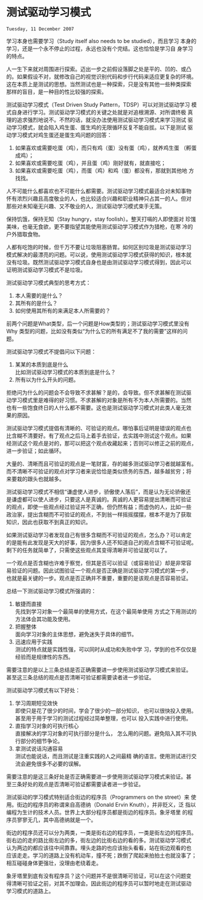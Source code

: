 # 测试驱动学习模式
`Tuesday, 11 December 2007`

学习本身也需要学习（Study itself also needs to be studied），而且学习
本身的学习，还是一个永不停止的过程，永远也没有个完结。这也恰恰是学习自
身学习的特点。

人一生下来就对周围进行探索。迈出一步之前假设落脚之处是平的、凹的、或凸
的。如果假设不对，就修改自己的视觉识别代码和步行代码来适应更复杂的环境。
这在本质上是测试的思想。当然测试也是一种探索，只是没有其他一些种类探索
那样的盲目，是一种目的性比较强的探索。

测试驱动学习模式（Test Driven Study Pattern，TDSP）可以对测试驱动学习
模式自身进行学习。测试驱动学习模式的关键之处就是对追根溯源、对所谓终极
真理的追求强烈地说不。不然的话，就没办法使用测试驱动学习模式来学习测试
驱动学习模式，就会陷入鸡生蛋、蛋生鸡的无限循环反复不能自拔。以下是测试
驱动学习模式对鸡生蛋还是蛋生鸡问题的回答：

1. 如果喜欢或需要吃蛋（鸡），而只有鸡（蛋）没有蛋（鸡），就养鸡生蛋
   （孵蛋成鸡）；
2. 如果喜欢或需要吃蛋（鸡），并且蛋（鸡）刚好就有，就直接吃；
3. 如果喜欢或需要吃蛋（鸡），而蛋（鸡）和鸡（蛋）都没有，那就到其他地
   方找找。

人不可能什么都喜欢也不可能什么都需要。测试驱动学习模式最适合对未知事物
怀有浓烈兴趣且高度敬业的人，也比较适合兴趣和职业精神只占其一的人。但对
那些对未知毫无兴趣、又不敬业的人，测试驱动学习模式束手无策。

保持饥饿，保持无知（Stay hungry，stay foolish）。整天打嗝的人即使面对
珍馐美味，也毫无食欲，更不要指望其能使用测试驱动学习模式作为猎枪，在寒
冷的户外猎取食物。


人都有吃饱的时候，但千万不要让垃圾阻塞肠胃。如何区别垃圾是测试驱动学习
模式解决的最漂亮的问题。可以说，使用测试驱动学习模式获得的知识，根本就
没有垃圾。既然测试驱动学习模式自身也是由测试驱动学习模式得到，因此可以
证明测试驱动学习模式不是垃圾。

测试驱动学习模式典型的思考方式：

1. 本人需要的是什么？
2. 其所有的是什么？
3. 如何使用其所有的来满足本人所需要的？

前两个问题是What类型，后一个问题是How类型的；测试驱动学习模式里没有Why
类型的问题，比如没有类似“为什么它的所有满足不了我的需要”这样的问题。


测试驱动学习模式不提倡问以下问题：

1. 某某的本质到底是什么<br/>比如测试驱动学习模式的本质到底是什么？
2. 所有以为什么开头的问题。

拒绝问为什么的问题会不会导致不求甚解？是的，会导致。但不求甚解在测试驱
动学习模式里是难得的好习惯。不求甚解的对象是所有不为本人所需要的。当然
也有一些饱食终日的人什么都不需要。这也是测试驱动学习模式对此类人毫无效
果的原因。

测试驱动学习模式提倡有清晰的、可验证的观点。哪怕事后证明是错误的观点也
比含糊不清要好。有了观点之后马上着手去验证，去实践中测试这个观点。如果
经测试这个观点是对的，那可以把这个观点收藏起来；否则可以修正之前的观点，
进一步验证；如此循环。

大量的、清晰而且可验证的观点是一笔财富，存的越多测试驱动学习者就越富有。
而不清晰不可验证的观点对学习者来说恰恰是类似债务的东西，越多越贫穷；将
来要栽的跟头也就越多。

测试驱动学习模式不相信“谦虚使人进步，骄傲使人落后”，而是认为无论骄傲还
是谦虚都可以使人进步，只要这人是真诚的。真诚的人更容易提出清晰而可验证
的观点，即使一些观点经过验证并不正确，但仍然有益；而虚伪的人，比如一些
政治家，提出含糊而不可验证的观点，不到翁一样摇摇摆摆，根本不是为了获取
知识，因此也获取不到真正的知识。

如果测试驱动学习者发现自己有很多含糊而不可验证的观点，怎么办？可以肯定
的是能有此发现是天大的好事，因为很多人还不知道自己的观点含糊不可验证呢。
剩下的任务就简单了，只需使这些观点其变得清晰并可验证就可以了。

一个观点是否含糊也许难于察觉，但其是否可以验证（或容易验证）却是非常容
易验证的问题。因此试图验证一个观点是否正确是测试驱动学习模式的第一步，
也就是最关键的一步。观点是否正确并不重要，重要的是该观点是否容易验证。

总结一下测试驱动学习模式所强调的：

1. 敏捷而直接<br/>先找到学习对象一个最简单的使用方式，在这个最简单使用
   方式之下用测试的方法体会其功能及使用。
2. 把握整体<br/>面向学习对象的主体思想，避免迷失于具体的细节。
3. 迅速应用于实践<br/>测试的特点就是实践性强，可以同时从成功和失败中学
   习，学到的也不仅仅是经验而是规律性的东西。

需要注意的是以上三条总结是否正确需要进一步使用测试驱动学习模式来验证。
甚至这三条总结的观点是否清晰可验证都需要读者进一步验证。



测试驱动学习模式有以下好处：

1. 学习周期短见效快<br/>即使只是花了很少的时间，学会了很少的一部分知识，
   也可以很快投入使用。甚至用于用于学习的测试过程经过简单整理，也可以
   投入实践中进行使用。
2. 直指学习对象的可执行核心<br/>直接解决的学习对象的可执行部分是什么，
   怎么用的问题。避免陷入其不可执行部分的细节争论。
3. 拿测试说话沟通容易<br/>测试也能说话，而且测试是注重实践的人之间最精
   确的语言。使用测试进行交流会避免很多不必要的误解。

需要注意的是这三条好处是否正确需要进一步使用测试驱动学习模式来验证。甚
至三条好处的观点是否清晰可验证都需要读者进一步验证。

测试驱动的学习模式特别适合街边的程序员（Programmers on the street）来
使用。街边的程序员的称谓来自高德纳（Donald Ervin Knuth），并非贬义，泛
指以编程为生计的技术人员。世界上大部分程序员都是街边的程序员。象牙塔里
的程序员寥寥无几，其中高德纳就是一个。

街边的程序员还可以分为两类，一类是街右边的程序员，一类是街左边的程序员。
街右边的走的路比街左边的多，街左边的比街右边的看的多。测试驱动学习模式
认为两边的都应该往中间靠靠。埋头走路的也应该抬头看看，站在街边观看的也
应该走走。学习的道路上没有机动车，撞不死；跌倒了爬起来拍拍土也就没事了；
相互碰碰身体更强壮，没理由老绕着走。

象牙塔里到底有没有程序员？这个问题并不是很清晰可验证，可以在这个问题变
得清晰可验证之前，对其不加理会。因此街边的程序员可以暂时地走在测试驱动
学习模式的道路上。
